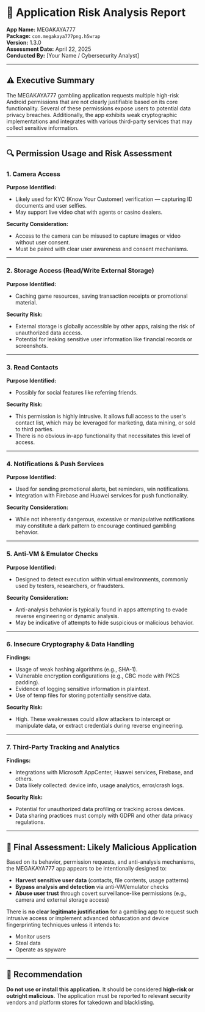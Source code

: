 # 📄 Application Risk Analysis Report

**App Name:** MEGAKAYA777  
**Package:** `com.megakaya777png.h5wrap`  
**Version:** 1.3.0  
**Assessment Date:** April 22, 2025  
**Conducted By:** [Your Name / Cybersecurity Analyst]

---

## ⚠️ Executive Summary

The MEGAKAYA777 gambling application requests multiple high-risk Android permissions that are not clearly justifiable based on its core functionality. Several of these permissions expose users to potential data privacy breaches. Additionally, the app exhibits weak cryptographic implementations and integrates with various third-party services that may collect sensitive information.

---

## 🔍 Permission Usage and Risk Assessment

### 1. Camera Access

**Purpose Identified:**
- Likely used for KYC (Know Your Customer) verification — capturing ID documents and user selfies.
- May support live video chat with agents or casino dealers.

**Security Consideration:**
- Access to the camera can be misused to capture images or video without user consent.
- Must be paired with clear user awareness and consent mechanisms.

---

### 2. Storage Access (Read/Write External Storage)

**Purpose Identified:**
- Caching game resources, saving transaction receipts or promotional material.

**Security Risk:**
- External storage is globally accessible by other apps, raising the risk of unauthorized data access.
- Potential for leaking sensitive user information like financial records or screenshots.

---

### 3. Read Contacts

**Purpose Identified:**
- Possibly for social features like referring friends.

**Security Risk:**
- This permission is highly intrusive. It allows full access to the user's contact list, which may be leveraged for marketing, data mining, or sold to third parties.
- There is no obvious in-app functionality that necessitates this level of access.

---

### 4. Notifications & Push Services

**Purpose Identified:**
- Used for sending promotional alerts, bet reminders, win notifications.
- Integration with Firebase and Huawei services for push functionality.

**Security Consideration:**
- While not inherently dangerous, excessive or manipulative notifications may constitute a dark pattern to encourage continued gambling behavior.

---

### 5. Anti-VM & Emulator Checks

**Purpose Identified:**
- Designed to detect execution within virtual environments, commonly used by testers, researchers, or fraudsters.

**Security Consideration:**
- Anti-analysis behavior is typically found in apps attempting to evade reverse engineering or dynamic analysis.
- May be indicative of attempts to hide suspicious or malicious behavior.

---

### 6. Insecure Cryptography & Data Handling

**Findings:**
- Usage of weak hashing algorithms (e.g., SHA-1).
- Vulnerable encryption configurations (e.g., CBC mode with PKCS padding).
- Evidence of logging sensitive information in plaintext.
- Use of temp files for storing potentially sensitive data.

**Security Risk:**
- High. These weaknesses could allow attackers to intercept or manipulate data, or extract credentials during reverse engineering.

---

### 7. Third-Party Tracking and Analytics

**Findings:**
- Integrations with Microsoft AppCenter, Huawei services, Firebase, and others.
- Data likely collected: device info, usage analytics, error/crash logs.

**Security Risk:**
- Potential for unauthorized data profiling or tracking across devices.
- Data sharing practices must comply with GDPR and other data privacy regulations.

---

## 🧾 Final Assessment: Likely Malicious Application

Based on its behavior, permission requests, and anti-analysis mechanisms, the MEGAKAYA777 app appears to be intentionally designed to:

- **Harvest sensitive user data** (contacts, file contents, usage patterns)
- **Bypass analysis and detection** via anti-VM/emulator checks
- **Abuse user trust** through covert surveillance-like permissions (e.g., camera and external storage access)

There is **no clear legitimate justification** for a gambling app to request such intrusive access or implement advanced obfuscation and device fingerprinting techniques unless it intends to:

- Monitor users
- Steal data
- Operate as spyware

---

## 🚫 Recommendation

**Do not use or install this application.** It should be considered **high-risk or outright malicious**. The application must be reported to relevant security vendors and platform stores for takedown and blacklisting.
